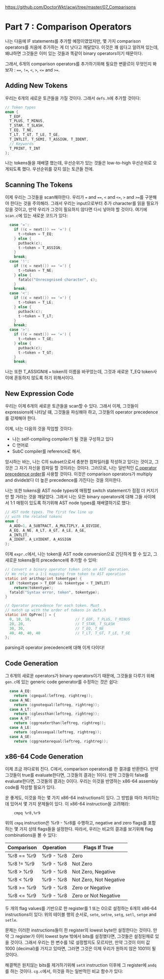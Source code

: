 https://github.com/DoctorWkt/acwj/tree/master/07_Comparisons

# Part 7 : Comparison Operators

나는 다음에 IF statements를 추가할 예정이였었지만, 몇 가지 comparison operators를 처음에 추가하는 게 더 낫다고 깨달았다. 이것은 꽤 쉽다고 알려져 있는데, 왜냐하면 그것들은 이미 있는 것들과 똑같이 binary operators이기 때문이다.

그래서, 6개의 comparison operators를 추가하기위해 필요한 변홛르이 무엇인지 봐보자 : `==`, `!=`, `<`, `>`, `<=` and `>=`.



## Adding New Tokens

우리는 6개의 새로운 토큰들을 가질 것이다. 그래서 `defs.h`에 추가할 것이다:

```c
// Token types
enum {
  T_EOF,
  T_PLUS, T_MINUS,
  T_STAR, T_SLASH,
  T_EQ, T_NE,
  T_LT, T_GT, T_LE, T_GE,
  T_INTLIT, T_SEMI, T_ASSIGN, T_IDENT,
  // Keywords
  T_PRINT, T_INT
};
```

나는 tokens들을 재배열 했는데, 우선순위가 있는 것들은 low-to-high 우선순위로 오게되도록 했다. 우선순위를 갖지 않는 토큰들 전에.



## Scanning The Tokens

이제 우리는 그것들을 scan해야한다. 우리가 `=` and `==`, `<` and `<=`, `>` and `>=`를 구분해야 한다는 것을 주의해라. 그래서 우리는 input으로부터 추가 character를 읽을 필요가 있을 것이고, 만약 우리가 그것이 필요하지 않다면 다시 넣어야 할 것이다. 여기에 `scan.c`에 있는 새로운 코드가 있다:

```c
  case '=':
    if ((c = next()) == '=') {
      t->token = T_EQ;
    } else {
      putback(c);
      t->token = T_ASSIGN;
    }
    break;
  case '!':
    if ((c = next()) == '=') {
      t->token = T_NE;
    } else {
      fatalc("Unrecognised character", c);
    }
    break;
  case '<':
    if ((c = next()) == '=') {
      t->token = T_LE;
    } else {
      putback(c);
      t->token = T_LT;
    }
    break;
  case '>':
    if ((c = next()) == '=') {
      t->token = T_GE;
    } else {
      putback(c);
      t->token = T_GT;
    }
    break;
```

나는 또한 T_ASSIGN에 `=` token의 이름을 바꾸었는데, 그것과 새로운 T_EQ token사이에 혼동하지 않도록 하기 위해서이다.

## New Expression Code

우리는 이제 6개의 새로운 토큰들을 scan할 수 있다. 그래서 이제, 그것들이 expressions에 나타날 떄, 그것들을 파싱해야 하고, 그것들의 operator precedence를 강제해야 한다.

이제, 너는 다음의 것을 작업할 것이다:

* 나는 self-compiling compiler가 될 것을 구성하고 있다
* C 언어로
* SubC compiler를 reference로 해서.

암시하는 바는, 나는 C의 subset으로서 충분한 컴파일러를 작성하고 있다는 것이고, 그것은 그 자기 자신을 컴파일 할 것이라는 것이다. 그러므로, 나는 일반적인 [C operator precedence order](https://en.cppreference.com/w/c/language/operator_precedence)를 사용할 것이다. 이것은 comparison operators가 multiply and divide보다 더 높은 precedence를 가진다는 것을 의미한다.

나는 또한 tokens을 AST node types에 매핑할 switch statement가 점점 더 커지기만 할 거라는 것을 깨달았다. 그래서 나는 모든 binary operators에 대해 그들 사이에서 1:1 매핑이 있도록 하기위해 AST node types를 재배열하기로 했다:

```c
// AST node types. The first few line up
// with the related tokens
enum {
  A_ADD=1, A_SUBTRACT, A_MULTIPLY, A_DIVIDE,
  A_EQ, A_NE, A_LT, A_GT, A_LE, A_GE,
  A_INTLIT,
  A_IDENT, A_LVIDENT, A_ASSIGN
};
```

이제 `expr.c`에서, 나는 token을 AST node conversion으로 간단하게 할 수 있고, 그 새로운 tokens들의 precedence에 추가할 수 있따:

```c
// Convert a binary operator token into an AST operation.
// We rely on a 1:1 mapping from token to AST operation
static int arithop(int tokentype) {
  if (tokentype > T_EOF && tokentype < T_INTLIT)
    return(tokentype);
  fatald("Syntax error, token", tokentype);
}

// Operator precedence for each token. Must
// match up with the order of tokens in defs.h
static int OpPrec[] = {
  0, 10, 10,                    // T_EOF, T_PLUS, T_MINUS
  20, 20,                       // T_STAR, T_SLASH
  30, 30,                       // T_EQ, T_NE
  40, 40, 40, 40                // T_LT, T_GT, T_LE, T_GE
};
```

parsing과 operator precedence에 대해 이게 다이다!

## Code Generation

그 6개의 새로운 operators가 binary operators이기 때문에, 그것들을 다루기 위해 `gen.c`에 있는 generic code generator를 수정하는 것은 쉽다:

```c
  case A_EQ:
    return (cgequal(leftreg, rightreg));
  case A_NE:
    return (cgnotequal(leftreg, rightreg));
  case A_LT:
    return (cglessthan(leftreg, rightreg));
  case A_GT:
    return (cggreaterthan(leftreg, rightreg));
  case A_LE:
    return (cglessequal(leftreg, rightreg));
  case A_GE:
    return (cggreaterequal(leftreg, rightreg));
```

## x86-64 Code Generation

이제 조금 까다로워 진다. C에서, comparison operators를 한 결과를 반환한다. 만약 그것들이 true를 evaluate한다면, 그것들의 결과는 1이다. 만약 그것들이 false를 evaluate한다면, 그것들의 결과는 0이다. 우리는 이것을 반영하는 x86-64 assembly code를 작성할 필요가 있다.

운 좋게도, 이것을 하는 몇 가지 x86-64 instructions이 있다. 그 방법을 따라 처리하는데 있어서 몇 가지 문제들이 있다. 이 x86-64 instruction을 고려해라:

```assembly
    cmpq %r8,%r9
```

위의 `cmpq` instruction은 %r9 - %r8를 수행하고, negative and zero flags를 포함하는 몇 가지 상태 flags들을 설정한다. 따라서, 우리는 비교의 결과를 보기위해 flag combinations을 볼 수 있다:

| Comparison | Operation | Flags If True          |
| ---------- | --------- | ---------------------- |
| %r8 == %r9 | %r9 - %r8 | Zero                   |
| %r8 != %r9 | %r9 - %r8 | Not Zero               |
| %r8 > %r9  | %r9 - %r8 | Not Zero, Negative     |
| %r8 < %r9  | %r9 - %r8 | Not Zero, Not Negative |
| %r8 >= %r9 | %r9 - %r8 | Zero or Negative       |
| %r8 <= %r9 | %r9 - %r8 | Zero or Not Negative   |

두 개의 flag values를 기반으로 한 register를 1 또는 0으로 설정하는 6개의 x86-64 instructions이 있다: 위의 테이블 행의 순서로, `sete`, `setne`, `setg`, `setl`, `setge` and `setle`. 

문제는 이러한 instructions들이 한 register의 lowest byte만 설정한다는 것이다. 만약 그 register가 이미 lowest byte 밖에서 bits를 설정했다면, 그것들은 설정된채로 있을 것이다. 그래서 우리는 한 변수를 1로 설정할지도 모르지만, 만약 그것이 이미 값 1000 (decimal)를 가지고 있따면, 그러면 그것은 이제 우리가 원하지 않은 1001이 될 것이다.

해결책은 원치않는 bits를 제거하기위해 `setX` instruction 이후에 그 register에 `andq` 를 하는 것이다. `cg.c`에서, 이것을 하는 일반적인 비교 함수가 있다:

```c

```

























